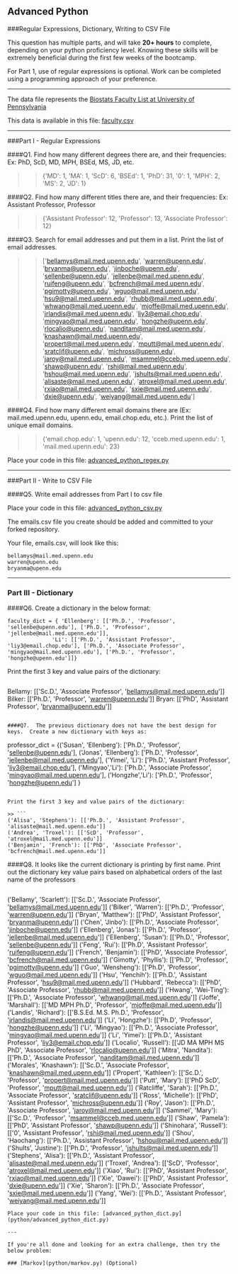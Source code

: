 ## Advanced Python    

###Regular Expressions, Dictionary, Writing to CSV File  

This question has multiple parts, and will take **20+ hours** to complete, depending on your python proficiency level.  Knowing these skills will be extremely beneficial during the first few weeks of the bootcamp.

For Part 1, use of regular expressions is optional.  Work can be completed using a programming approach of your preference. 

---

The data file represents the [Biostats Faculty List at University of Pennsylvania](http://www.med.upenn.edu/cceb/biostat/faculty.shtml)

This data is available in this file:  [faculty.csv](python/faculty.csv)

--- 

###Part I - Regular Expressions  


####Q1. Find how many different degrees there are, and their frequencies: Ex:  PhD, ScD, MD, MPH, BSEd, MS, JD, etc.

>> {'MD': 1, 'MA': 1, 'ScD': 6, 'BSEd': 1, 'PhD': 31, '0': 1, 'MPH': 2, 'MS': 2, 'JD': 1}


####Q2. Find how many different titles there are, and their frequencies:  Ex:  Assistant Professor, Professor

>> {'Assistant Professor': 12, 'Professor': 13, 'Associate Professor': 12}


####Q3. Search for email addresses and put them in a list.  Print the list of email addresses.

>> ['bellamys@mail.med.upenn.edu', 'warren@upenn.edu', 'bryanma@upenn.edu', 'jinboche@upenn.edu', 'sellenbe@upenn.edu', 'jellenbe@mail.med.upenn.edu', 'ruifeng@upenn.edu', 'bcfrench@mail.med.upenn.edu', 'pgimotty@upenn.edu', 'wguo@mail.med.upenn.edu', 'hsu9@mail.med.upenn.edu', 'rhubb@mail.med.upenn.edu', 'whwang@mail.med.upenn.edu', 'mjoffe@mail.med.upenn.edu', 'jrlandis@mail.med.upenn.edu', 'liy3@email.chop.edu', 'mingyao@mail.med.upenn.edu', 'hongzhe@upenn.edu', 'rlocalio@upenn.edu', 'nanditam@mail.med.upenn.edu', 'knashawn@mail.med.upenn.edu', 'propert@mail.med.upenn.edu', 'mputt@mail.med.upenn.edu', 'sratclif@upenn.edu', 'michross@upenn.edu', 'jaroy@mail.med.upenn.edu', 'msammel@cceb.med.upenn.edu', 'shawp@upenn.edu', 'rshi@mail.med.upenn.edu', 'hshou@mail.med.upenn.edu', 'jshults@mail.med.upenn.edu', 'alisaste@mail.med.upenn.edu', 'atroxel@mail.med.upenn.edu', 'rxiao@mail.med.upenn.edu', 'sxie@mail.med.upenn.edu', 'dxie@upenn.edu', 'weiyang@mail.med.upenn.edu']


####Q4. Find how many different email domains there are (Ex:  mail.med.upenn.edu, upenn.edu, email.chop.edu, etc.).  Print the list of unique email domains.

>> {'email.chop.edu': 1, 'upenn.edu': 12, 'cceb.med.upenn.edu': 1, 'mail.med.upenn.edu': 23}

Place your code in this file: [advanced_python_regex.py](python/advanced_python_regex.py)

---

###Part II - Write to CSV File

####Q5.  Write email addresses from Part I to csv file

Place your code in this file: [advanced_python_csv.py](python/advanced_python_csv.py)

The emails.csv file you create should be added and committed to your forked repository.

Your file, emails.csv, will look like this:
```
bellamys@mail.med.upenn.edu
warren@upenn.edu
bryanma@upenn.edu
```

---

### Part III - Dictionary

####Q6.  Create a dictionary in the below format:
```
faculty_dict = { 'Ellenberg': [['Ph.D.', 'Professor', 'sellenbe@upenn.edu'], ['Ph.D.', 'Professor', 'jellenbe@mail.med.upenn.edu']],
              'Li': [['Ph.D.', 'Assistant Professor', 'liy3@email.chop.edu'], ['Ph.D.', 'Associate Professor', 'mingyao@mail.med.upenn.edu'], ['Ph.D.', 'Professor', 'hongzhe@upenn.edu']]}
```
Print the first 3 key and value pairs of the dictionary:

>> ```
Bellamy: [['Sc.D.', 'Associate Professor', 'bellamys@mail.med.upenn.edu']]
Bilker: [['Ph.D.', 'Professor', 'warren@upenn.edu']]
Bryan: [['PhD', 'Assistant Professor', 'bryanma@upenn.edu']]
```

####Q7.  The previous dictionary does not have the best design for keys.  Create a new dictionary with keys as:

```
professor_dict = {('Susan', 'Ellenberg'): ['Ph.D.', 'Professor', 'sellenbe@upenn.edu'], ('Jonas', 'Ellenberg'): ['Ph.D.', 'Professor', 'jellenbe@mail.med.upenn.edu'], ('Yimei', 'Li'): ['Ph.D.', 'Assistant Professor', 'liy3@email.chop.edu'], ('Mingyao','Li'): ['Ph.D.', 'Associate Professor', 'mingyao@mail.med.upenn.edu'], ('Hongzhe','Li'): ['Ph.D.', 'Professor', 'hongzhe@upenn.edu'] }
```

Print the first 3 key and value pairs of the dictionary:

>> ```
('Alisa', 'Stephens'): [['Ph.D.', 'Assistant Professor', 'alisaste@mail.med.upenn.edu']]
('Andrea', 'Troxel'): [['ScD', 'Professor', 'atroxel@mail.med.upenn.edu']]
('Benjamin', 'French'): [['PhD', 'Associate Professor', 'bcfrench@mail.med.upenn.edu']]
```

####Q8.  It looks like the current dictionary is printing by first name.  Print out the dictionary key value pairs based on alphabetical orders of the last name of the professors

>> ```
('Bellamy', 'Scarlett'): [['Sc.D.', 'Associate Professor', 'bellamys@mail.med.upenn.edu']]
('Bilker', 'Warren'): [['Ph.D.', 'Professor', 'warren@upenn.edu']]
('Bryan', 'Matthew'): [['PhD', 'Assistant Professor', 'bryanma@upenn.edu']]
('Chen', 'Jinbo'): [['Ph.D.', 'Associate Professor', 'jinboche@upenn.edu']]
('Ellenberg', 'Jonas'): [['Ph.D.', 'Professor', 'jellenbe@mail.med.upenn.edu']]
('Ellenberg', 'Susan'): [['Ph.D.', 'Professor', 'sellenbe@upenn.edu']]
('Feng', 'Rui'): [['Ph.D', 'Assistant Professor', 'ruifeng@upenn.edu']]
('French', 'Benjamin'): [['PhD', 'Associate Professor', 'bcfrench@mail.med.upenn.edu']]
('Gimotty', 'Phyllis'): [['Ph.D', 'Professor', 'pgimotty@upenn.edu']]
('Guo', 'Wensheng'): [['Ph.D', 'Professor', 'wguo@mail.med.upenn.edu']]
('Hsu', 'Yenchih'): [['Ph.D.', 'Assistant Professor', 'hsu9@mail.med.upenn.edu']]
('Hubbard', 'Rebecca'): [['PhD', 'Associate Professor', 'rhubb@mail.med.upenn.edu']]
('Hwang', 'Wei-Ting'): [['Ph.D.', 'Associate Professor', 'whwang@mail.med.upenn.edu']]
('Joffe', 'Marshall'): [['MD MPH Ph.D', 'Professor', 'mjoffe@mail.med.upenn.edu']]
('Landis', 'Richard'): [['B.S.Ed. M.S. Ph.D.', 'Professor', 'jrlandis@mail.med.upenn.edu']]
('Li', 'Hongzhe'): [['Ph.D', 'Professor', 'hongzhe@upenn.edu']]
('Li', 'Mingyao'): [['Ph.D.', 'Associate Professor', 'mingyao@mail.med.upenn.edu']]
('Li', 'Yimei'): [['Ph.D.', 'Assistant Professor', 'liy3@email.chop.edu']]
('Localio', 'Russell'): [['JD MA MPH MS PhD', 'Associate Professor', 'rlocalio@upenn.edu']]
('Mitra', 'Nandita'): [['Ph.D.', 'Associate Professor', 'nanditam@mail.med.upenn.edu']]
('Morales', 'Knashawn'): [['Sc.D.', 'Associate Professor', 'knashawn@mail.med.upenn.edu']]
('Propert', 'Kathleen'): [['Sc.D.', 'Professor', 'propert@mail.med.upenn.edu']]
('Putt', 'Mary'): [['PhD ScD', 'Professor', 'mputt@mail.med.upenn.edu']]
('Ratcliffe', 'Sarah'): [['Ph.D.', 'Associate Professor', 'sratclif@upenn.edu']]
('Ross', 'Michelle'): [['PhD', 'Assistant Professor', 'michross@upenn.edu']]
('Roy', 'Jason'): [['Ph.D.', 'Associate Professor', 'jaroy@mail.med.upenn.edu']]
('Sammel', 'Mary'): [['Sc.D.', 'Professor', 'msammel@cceb.med.upenn.edu']]
('Shaw', 'Pamela'): [['PhD', 'Assistant Professor', 'shawp@upenn.edu']]
('Shinohara', 'Russell'): [['0', 'Assistant Professor', 'rshi@mail.med.upenn.edu']]
('Shou', 'Haochang'): [['Ph.D.', 'Assistant Professor', 'hshou@mail.med.upenn.edu']]
('Shults', 'Justine'): [['Ph.D.', 'Professor', 'jshults@mail.med.upenn.edu']]
('Stephens', 'Alisa'): [['Ph.D.', 'Assistant Professor', 'alisaste@mail.med.upenn.edu']]
('Troxel', 'Andrea'): [['ScD', 'Professor', 'atroxel@mail.med.upenn.edu']]
('Xiao', 'Rui'): [['PhD', 'Assistant Professor', 'rxiao@mail.med.upenn.edu']]
('Xie', 'Dawei'): [['PhD', 'Assistant Professor', 'dxie@upenn.edu']]
('Xie', 'Sharon'): [['Ph.D.', 'Associate Professor', 'sxie@mail.med.upenn.edu']]
('Yang', 'Wei'): [['Ph.D.', 'Assistant Professor', 'weiyang@mail.med.upenn.edu']]
```
Place your code in this file: [advanced_python_dict.py](python/advanced_python_dict.py)

--- 

If you're all done and looking for an extra challenge, then try the below problem:  

### [Markov](python/markov.py) (Optional)


